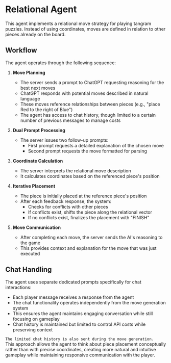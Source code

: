 # Relational Agent

This agent implements a relational move strategy for playing tangram puzzles. Instead of using coordinates, moves are defined in relation to other pieces already on the board.

## Workflow

The agent operates through the following sequence:

1. **Move Planning**
   - The server sends a prompt to ChatGPT requesting reasoning for the best next moves
   - ChatGPT responds with potential moves described in natural language
   - These moves reference relationships between pieces (e.g., "place Red to the right of Blue")
   - The agent has access to chat history, though limited to a certain number of previous messages to manage costs

2. **Dual Prompt Processing**
   - The server issues two follow-up prompts:
     - First prompt requests a detailed explanation of the chosen move
     - Second prompt requests the move formatted for parsing

3. **Coordinate Calculation**
   - The server interprets the relational move description
   - It calculates coordinates based on the referenced piece's position

4. **Iterative Placement**
   - The piece is initially placed at the reference piece's position
   - After each feedback response, the system:
     - Checks for conflicts with other pieces
     - If conflicts exist, shifts the piece along the relational vector
     - If no conflicts exist, finalizes the placement with "FINISH"

5. **Move Communication**
   - After completing each move, the server sends the AI's reasoning to the game
   - This provides context and explanation for the move that was just executed

## Chat Handling

The agent uses separate dedicated prompts specifically for chat interactions:
- Each player message receives a response from the agent
- The chat functionality operates independently from the move generation system
- This ensures the agent maintains engaging conversation while still focusing on gameplay
- Chat history is maintained but limited to control API costs while preserving context

`The limited chat history is also sent during the move generation.`  
This approach allows the agent to think about piece placement conceptually rather than with precise coordinates, creating more natural and intuitive gameplay while maintaining responsive communication with the player.